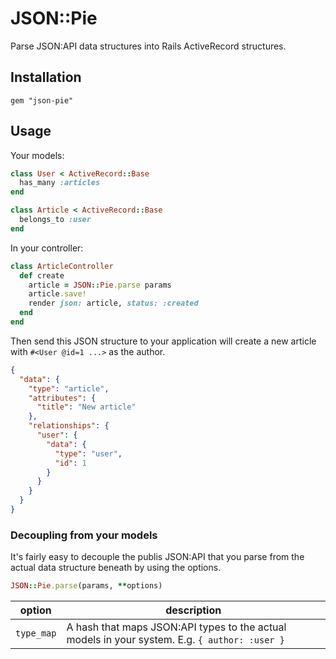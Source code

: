 # JSON::Pie

Parse JSON:API data structures into Rails ActiveRecord structures.

## Installation

```
gem "json-pie"
```

## Usage

Your models:

```ruby
class User < ActiveRecord::Base
  has_many :articles
end

class Article < ActiveRecord::Base
  belongs_to :user
end
```

In your controller:

```ruby
class ArticleController
  def create
    article = JSON::Pie.parse params
    article.save!
    render json: article, status: :created
  end
end
```

Then send this JSON structure to your application will create a new article with `#<User @id=1 ...>` as the author.

```json
{
  "data": {
    "type": "article",
    "attributes": {
      "title": "New article"
    },
    "relationships": {
      "user": {
        "data": {
          "type": "user",
          "id": 1
        }
      }
    }
  }
}
```

### Decoupling from your models

It's fairly easy to decouple the publis JSON:API that you parse from the actual data structure beneath by using the options.

```ruby
JSON::Pie.parse(params, **options)
```

| option | description |
| ------ | ----------- |
| `type_map` | A hash that maps JSON:API types to the actual models in your system. E.g. `{ author: :user }` |
